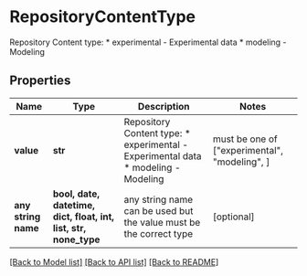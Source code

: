 # RepositoryContentType

Repository Content type:   * experimental - Experimental data   * modeling - Modeling 

## Properties
Name | Type | Description | Notes
------------ | ------------- | ------------- | -------------
**value** | **str** | Repository Content type:   * experimental - Experimental data   * modeling - Modeling  |  must be one of ["experimental", "modeling", ]
**any string name** | **bool, date, datetime, dict, float, int, list, str, none_type** | any string name can be used but the value must be the correct type | [optional]

[[Back to Model list]](../README.md#documentation-for-models) [[Back to API list]](../README.md#documentation-for-api-endpoints) [[Back to README]](../README.md)


